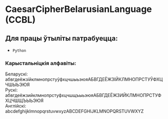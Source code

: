 # CaesarCipherBelarusianLanguage (CCBL)

## Для працы ўтыліты патрабуецца:
* `Python`

### Карыстальніцкія алфавіты:
Беларускі: абвгдеёжзійклмнопрстуўфхцчшыьэюяАБВГДЕЁЖЗІЙКЛМНОПРСТУЎФХЦЧШЫЬЭЮЯ  
Рускі: абвгдеёжзийклмнопрстуфхцчшщъыьэюяАБВГДЕЁЖЗИЙКЛМНОПРСТУФХЦЧШЩЪЫЬЭЮЯ  
Англійскі: abcdefghijklmnopqrstuvwxyzABCDEFGHIJKLMNOPQRSTUVWXYZ  
